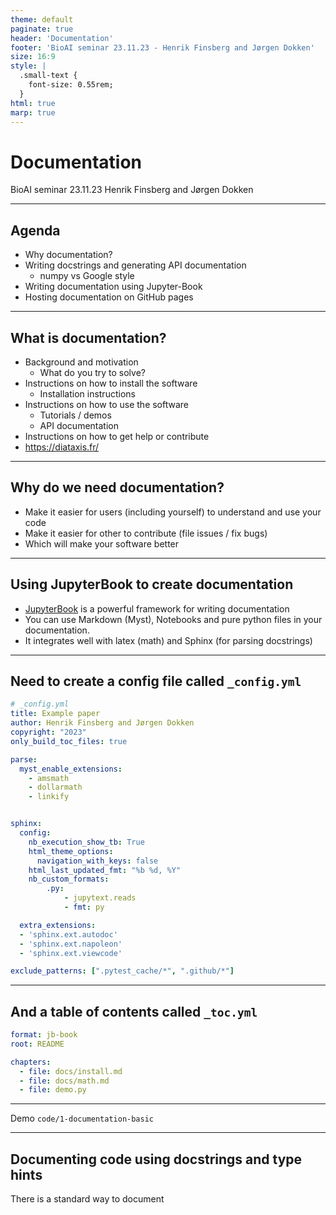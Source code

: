 ```yaml
---
theme: default
paginate: true
header: 'Documentation'
footer: 'BioAI seminar 23.11.23 - Henrik Finsberg and Jørgen Dokken'
size: 16:9
style: |
  .small-text {
    font-size: 0.55rem;
  }
html: true
marp: true
---
```


# Documentation
BioAI seminar 23.11.23
Henrik Finsberg and Jørgen Dokken


---

## Agenda

- Why documentation?
- Writing docstrings and generating API documentation
    - numpy vs Google style
- Writing documentation using Jupyter-Book
- Hosting documentation on GitHub pages


---

## What is documentation?

* Background and motivation
    - What do you try to solve?
* Instructions on how to install the software
    - Installation instructions
* Instructions on how to use the software
    - Tutorials / demos
    - API documentation
* Instructions on how to get help or contribute
* https://diataxis.fr/

---

## Why do we need documentation?

* Make it easier for users (including yourself) to understand and use your code
* Make it easier for other to contribute (file issues / fix bugs)
* Which will make your software better


---

## Using JupyterBook to create documentation

- [JupyterBook](https://jupyterbook.org/en/stable/intro.html) is a powerful framework for writing documentation
- You can use Markdown (Myst), Notebooks and pure python files in your documentation.
- It integrates well with latex (math) and Sphinx (for parsing docstrings)

---

## Need to create a config file called `_config.yml`

```yml
# _config.yml
title: Example paper
author: Henrik Finsberg and Jørgen Dokken
copyright: "2023"
only_build_toc_files: true

parse:
  myst_enable_extensions:
    - amsmath
    - dollarmath
    - linkify


sphinx:
  config:
    nb_execution_show_tb: True
    html_theme_options:
      navigation_with_keys: false
    html_last_updated_fmt: "%b %d, %Y"
    nb_custom_formats:
        .py:
            - jupytext.reads
            - fmt: py

  extra_extensions:
  - 'sphinx.ext.autodoc'
  - 'sphinx.ext.napoleon'
  - 'sphinx.ext.viewcode'

exclude_patterns: [".pytest_cache/*", ".github/*"]
```

---

## And a table of contents called `_toc.yml`

```yml
format: jb-book
root: README

chapters:
  - file: docs/install.md
  - file: docs/math.md
  - file: demo.py
```

---

Demo `code/1-documentation-basic`

---

## Documenting code using docstrings and type hints

There is a standard way to document
